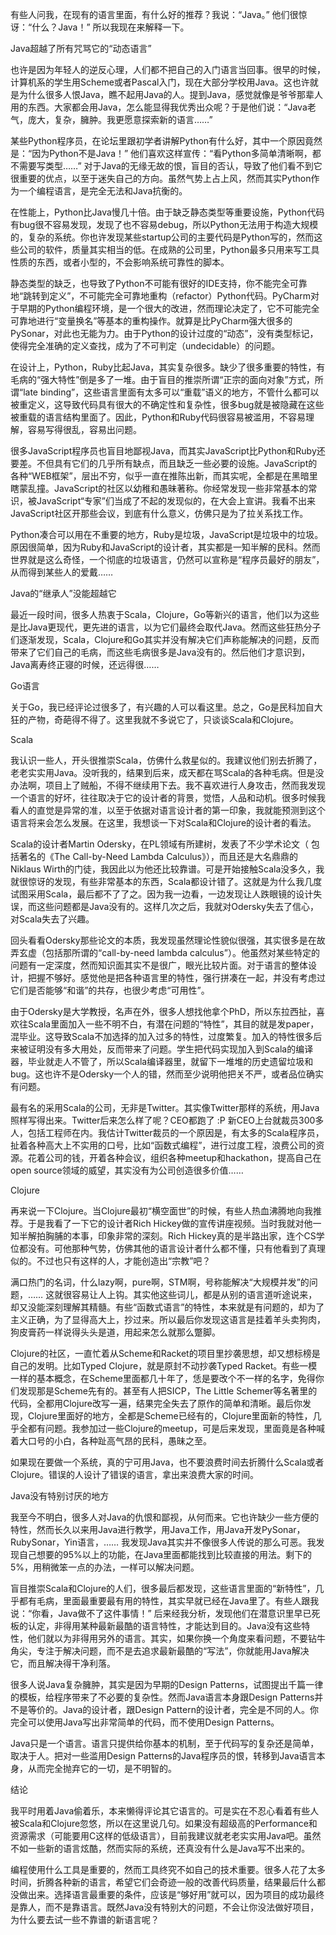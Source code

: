 有些人问我，在现有的语言里面，有什么好的推荐？我说：“Java。” 他们很惊讶：“什么？Java！” 所以我现在来解释一下。

Java超越了所有咒骂它的“动态语言” 

也许是因为年轻人的逆反心理，人们都不把自己的入门语言当回事。很早的时候，计算机系的学生用Scheme或者Pascal入门，现在大部分学校用Java。这也许就是为什么很多人恨Java，瞧不起用Java的人。提到Java，感觉就像是爷爷那辈人用的东西。大家都会用Java，怎么能显得我优秀出众呢？于是他们说：“Java老气，庞大，复杂，臃肿。我更愿意探索新的语言……”

某些Python程序员，在论坛里跟初学者讲解Python有什么好，其中一个原因竟然是：“因为Python不是Java！” 他们喜欢这样宣传：“看Python多简单清晰啊，都不需要写类型……” 对于Java的无缘无故的恨，盲目的否认，导致了他们看不到它很重要的优点，以至于迷失自己的方向。虽然气势上占上风，然而其实Python作为一个编程语言，是完全无法和Java抗衡的。

在性能上，Python比Java慢几十倍。由于缺乏静态类型等重要设施，Python代码有bug很不容易发现，发现了也不容易debug，所以Python无法用于构造大规模的，复杂的系统。你也许发现某些startup公司的主要代码是Python写的，然而这些公司的软件，质量其实相当的低。在成熟的公司里，Python最多只用来写工具性质的东西，或者小型的，不会影响系统可靠性的脚本。

静态类型的缺乏，也导致了Python不可能有很好的IDE支持，你不能完全可靠地“跳转到定义”，不可能完全可靠地重构（refactor）Python代码。PyCharm对于早期的Python编程环境，是一个很大的改进，然而理论决定了，它不可能完全可靠地进行“变量换名”等基本的重构操作。就算是比PyCharm强大很多的PySonar，对此也无能为力。由于Python的设计过度的“动态”，没有类型标记，使得完全准确的定义查找，成为了不可判定（undecidable）的问题。

在设计上，Python，Ruby比起Java，其实复杂很多。缺少了很多重要的特性，有毛病的“强大特性”倒是多了一堆。由于盲目的推崇所谓“正宗的面向对象”方式，所谓“late binding”，这些语言里面有太多可以“重载”语义的地方，不管什么都可以被重定义，这导致代码具有很大的不确定性和复杂性，很多bug就是被隐藏在这些被重载的语言结构里面了。因此，Python和Ruby代码很容易被滥用，不容易理解，容易写得很乱，容易出问题。

很多JavaScript程序员也盲目地鄙视Java，而其实JavaScript比Python和Ruby还要差。不但具有它们的几乎所有缺点，而且缺乏一些必要的设施。JavaScript的各种“WEB框架”，层出不穷，似乎一直在推陈出新，而其实呢，全都是在黑暗里瞎蒙乱撞。JavaScript的社区以幼稚和愚昧著称。你经常发现一些非常基本的常识，被JavaScript“专家”们当成了不起的发现似的，在大会上宣讲。我看不出来JavaScript社区开那些会议，到底有什么意义，仿佛只是为了拉关系找工作。

Python凑合可以用在不重要的地方，Ruby是垃圾，JavaScript是垃圾中的垃圾。原因很简单，因为Ruby和JavaScript的设计者，其实都是一知半解的民科。然而世界就是这么奇怪，一个彻底的垃圾语言，仍然可以宣称是“程序员最好的朋友”，从而得到某些人的爱戴……

Java的“继承人”没能超越它 

最近一段时间，很多人热衷于Scala，Clojure，Go等新兴的语言，他们以为这些是比Java更现代，更先进的语言，以为它们最终会取代Java。然而这些狂热分子们逐渐发现，Scala，Clojure和Go其实并没有解决它们声称能解决的问题，反而带来了它们自己的毛病，而这些毛病很多是Java没有的。然后他们才意识到，Java离寿终正寝的时候，还远得很……

Go语言

关于Go，我已经评论过很多了，有兴趣的人可以看这里。总之，Go是民科加自大狂的产物，奇葩得不得了。这里我就不多说它了，只谈谈Scala和Clojure。

Scala

我认识一些人，开头很推崇Scala，仿佛什么救星似的。我建议他们别去折腾了，老老实实用Java。没听我的，结果到后来，成天都在骂Scala的各种毛病。但是没办法啊，项目上了贼船，不得不继续用下去。我不喜欢进行人身攻击，然而我发现一个语言的好坏，往往取决于它的设计者的背景，觉悟，人品和动机。很多时候我看人的直觉是异常的准，以至于依据对语言设计者的第一印象，我就能预测到这个语言将来会怎么发展。在这里，我想谈一下对Scala和Clojure的设计者的看法。

Scala的设计者Martin Odersky，在PL领域有所建树，发表了不少学术论文（ 包括著名的《The Call-by-Need Lambda Calculus》），而且还是大名鼎鼎的Niklaus Wirth的门徒，我因此以为他还比较靠谱。可是开始接触Scala没多久，我就很惊讶的发现，有些非常基本的东西，Scala都设计错了。这就是为什么我几度试图采用Scala，最后都不了了之。因为我一边看，一边发现让人跌眼镜的设计失误，而这些问题都是Java没有的。这样几次之后，我就对Odersky失去了信心，对Scala失去了兴趣。

回头看看Odersky那些论文的本质，我发现虽然理论性貌似很强，其实很多是在故弄玄虚（包括那所谓的“call-by-need lambda calculus”）。他虽然对某些特定的问题有一定深度，然而知识面其实不是很广，眼光比较片面。对于语言的整体设计，把握不够好。感觉他是把各种语言里的特性，强行拼凑在一起，并没有考虑过它们是否能够“和谐”的共存，也很少考虑“可用性”。

由于Odersky是大学教授，名声在外，很多人想找他拿个PhD，所以东拉西扯，喜欢往Scala里面加入一些不明不白，有潜在问题的“特性”，其目的就是发paper，混毕业。这导致Scala不加选择的加入过多的特性，过度繁复。加入的特性很多后来被证明没有多大用处，反而带来了问题。学生把代码实现加入到Scala的编译器，毕业就走人不管了，所以Scala编译器里，就留下一堆堆的历史遗留垃圾和bug。这也许不是Odersky一个人的错，然而至少说明他把关不严，或者品位确实有问题。

最有名的采用Scala的公司，无非是Twitter。其实像Twitter那样的系统，用Java照样写得出来。Twitter后来怎么样了呢？CEO都跑了 :P 新CEO上台就裁员300多人，包括工程师在内。我估计Twitter裁员的一个原因是，有太多的Scala程序员，扯着各种高大上不实用的口号，比如“函数式编程”，进行过度工程，浪费公司的资源。花着公司的钱，开着各种会议，组织各种meetup和hackathon，提高自己在open source领域的威望，其实没有为公司创造很多价值……

Clojure

再来说一下Clojure。当Clojure最初“横空面世”的时候，有些人热血沸腾地向我推荐。于是我看了一下它的设计者Rich Hickey做的宣传讲座视频。当时我就对他一知半解拍胸脯的本事，印象非常的深刻。Rich Hickey真的是半路出家，连个CS学位都没有。可他那种气势，仿佛其他的语言设计者什么都不懂，只有他看到了真理似的。不过也只有这样的人，才能创造出“宗教”吧？

满口热门的名词，什么lazy啊，pure啊，STM啊，号称能解决“大规模并发”的问题，…… 这就很容易让人上钩。其实他这些词儿，都是从别的语言道听途说来，却又没能深刻理解其精髓。有些“函数式语言”的特性，本来就是有问题的，却为了主义正确，为了显得高大上，抄过来。所以最后你发现这语言是挂着羊头卖狗肉，狗皮膏药一样说得头头是道，用起来怎么就那么蹩脚。

Clojure的社区，一直忙着从Scheme和Racket的项目里抄袭思想，却又想标榜是自己的发明。比如Typed Clojure，就是原封不动抄袭Typed Racket。有些一模一样的基本概念，在Scheme里面都几十年了，恁是要改个不一样的名字，免得你们发现那是Scheme先有的。甚至有人把SICP，The Little Schemer等名著里的代码，全都用Clojure改写一遍，结果完全失去了原作的简单和清晰。最后你发现，Clojure里面好的地方，全都是Scheme已经有的，Clojure里面新的特性，几乎全都有问题。我参加过一些Clojure的meetup，可是后来发现，里面竟是各种喊着大口号的小白，各种趾高气昂的民科，愚昧之至。

如果现在要做一个系统，真的宁可用Java，也不要浪费时间去折腾什么Scala或者Clojure。错误的人设计了错误的语言，拿出来浪费大家的时间。

Java没有特别讨厌的地方 

我至今不明白，很多人对Java的仇恨和鄙视，从何而来。它也许缺少一些方便的特性，然而长久以来用Java进行教学，用Java工作，用Java开发PySonar，RubySonar，Yin语言，…… 我发现Java其实并不像很多人传说的那么可恶。我发现自己想要的95%以上的功能，在Java里面都能找到比较直接的用法。剩下的5%，用稍微笨一点的办法，一样可以解决问题。

盲目推崇Scala和Clojure的人们，很多最后都发现，这些语言里面的“新特性”，几乎都有毛病，里面最重要最有用的特性，其实早就已经在Java里了。有些人跟我说：“你看，Java做不了这件事情！” 后来经我分析，发现他们在潜意识里早已死板的认定，非得用某种最新最酷的语言特性，才能达到目的。Java没有这些特性，他们就以为非得用另外的语言。其实，如果你换一个角度来看问题，不要钻牛角尖，专注于解决问题，而不是去追求最新最酷的“写法”，你就能用Java解决它，而且解决得干净利落。

很多人说Java复杂臃肿，其实是因为早期的Design Patterns，试图提出千篇一律的模板，给程序带来了不必要的复杂性。然而Java语言本身跟Design Patterns并不是等价的。Java的设计者，跟Design Pattern的设计者，完全是不同的人。你完全可以使用Java写出非常简单的代码，而不使用Design Patterns。

Java只是一个语言。语言只提供给你基本的机制，至于代码写的复杂还是简单，取决于人。把对一些滥用Design Patterns的Java程序员的恨，转移到Java语言本身，从而完全抛弃它的一切，是不明智的。

结论 

我平时用着Java偷着乐，本来懒得评论其它语言的。可是实在不忍心看着有些人被Scala和Clojure忽悠，所以在这里说几句。如果没有超级高的Performance和资源需求（可能要用C这样的低级语言），目前我建议就老老实实用Java吧。虽然不如一些新的语言炫酷，然而实际的系统，还真没有什么是Java写不出来的。

编程使用什么工具是重要的，然而工具终究不如自己的技术重要。很多人花了太多时间，折腾各种新的语言，希望它们会奇迹一般的改善代码质量，结果最后什么都没做出来。选择语言最重要的条件，应该是“够好用”就可以，因为项目的成功最终是靠人，而不是靠语言。既然Java没有特别大的问题，不会让你没法做好项目，为什么要去试一些不靠谱的新语言呢？
